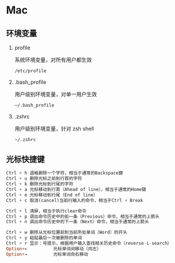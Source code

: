 # Mac

## 环境变量

1. profile

   系统环境变量，对所有用户都生效

   ```sh
   /etc/profile
   ```

2. .bash_profile

   用户级别环境变量，对单一用户生效

   ```sh
   ~/.bash_profile
   ```

3. .zshrc

   用户级别环境变量，针对 zsh shell

   ```sh
   ~/.zshrc
   ```

## 光标快捷键

```rust
Ctrl + h 退格删除一个字符，相当于通常的Backspace键
Ctrl + u 删除光标之前到行首的字符
Ctrl + k 删除光标到行尾的字符
Ctrl + a 光标移动到行首（Ahead of line），相当于通常的Home键
Ctrl + e 光标移动到行尾（End of line）
Ctrl + c 取消(cancel)当前行输入的命令，相当于Ctrl + Break

Ctrl + l 清屏，相当于执行clear命令
Ctrl + p 调出命令历史中的前一条（Previous）命令，相当于通常的上箭头
Ctrl + n 调出命令历史中的下一条（Next）命令，相当于通常的上箭头

Ctrl + w 删除从光标位置前到当前所处单词（Word）的开头
Ctrl + y 粘贴最后一次被删除的单词
Ctrl + r 显示：号提示，根据用户输入查找相关历史命令（reverse-i-search）
Option+←          光标单词间移动（向左）
Option+→          光标单词向右移动
```
